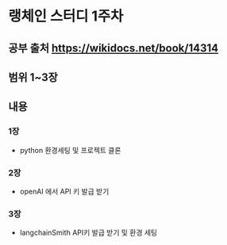 # 랭체인 스터디 1주차

## 공부 출처 https://wikidocs.net/book/14314

## 범위 1~3장

## 내용

### 1장

- python 환경세팅 및 프로젝트 클론

### 2장

- openAI 에서 API 키 발급 받기

### 3장

- langchainSmith API키 발급 받기 및 환경 세팅
